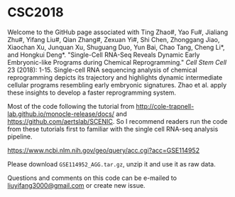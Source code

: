 # CSC2018

Welcome to the GitHub page associated with Ting Zhao#, Yao Fu#, Jialiang Zhu#, Yifang Liu#, Qian Zhang#, Zexuan Yi#, Shi Chen, Zhonggang Jiao, Xiaochan Xu, Junquan Xu, Shuguang Duo, Yun Bai, Chao Tang, Cheng Li*, and Hongkui Deng*. "Single-Cell RNA-Seq Reveals Dynamic Early Embryonic-like Programs during Chemical Reprogramming." *Cell Stem Cell* 23 (2018): 1-15. Single-cell RNA sequencing analysis of chemical reprogramming depicts its trajectory and highlights dynamic intermediate cellular programs resembling early embryonic signatures. Zhao et al. apply these insights to develop a faster reprogramming system.

Most of the code following the tutorial from http://cole-trapnell-lab.github.io/monocle-release/docs/ and https://github.com/aertslab/SCENIC. So I recommend readers run the code from these tutorials first to familiar with the single cell RNA-seq analysis pipeline.

https://www.ncbi.nlm.nih.gov/geo/query/acc.cgi?acc=GSE114952

Please download `GSE114952_AGG.tar.gz`, unzip it and use it as raw data.

Questions and comments on this code can be e-mailed to liuyifang3000@gmail.com or create new issue.